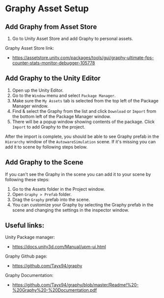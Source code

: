 # Graphy Asset Setup

## Add Graphy from Asset Store

1) Go to Unity Asset Store and add Graphy to personal assets.

Graphy Asset Store link:

- https://assetstore.unity.com/packages/tools/gui/graphy-ultimate-fps-counter-stats-monitor-debugger-105778

## Add Graphy to the Unity Editor

1) Open up the Unity Editor.
2) Go to the `Window` menu and select `Package Manager`.
3) Make sure the `My Assets` tab is selected from the top left of the Package Manager window.
4) Find & select the Graphy from the list and click `Download` or `Import` from the bottom left of the Package Manager
   window.
5) There will be a popup window showing contents of the package. Click `Import` to add Graphy to the project.

After the import is complete, you should be able to see Graphy prefab in the `Hierarchy` window of
the `AutowareSimulation` scene. If it's missing you can add it to scene by following steps below.

## Add Graphy to the Scene

If you can't see the Graphy in the scene you can add it to your scene by following these steps:

1) Go to the Assets folder in the Project window.
2) Open `Graphy > Prefab` folder.
3) Drag the `Graphy` prefab into the scene.
4) You can customize your Graphy by selecting the Graphy prefab in the scene and changing the settings in the inspector
   window.

## Useful links:

Unity Package manager:

- https://docs.unity3d.com/Manual/upm-ui.html

Graphy Github page:

- https://github.com/Tayx94/graphy

Graphy Documentation:

- https://github.com/Tayx94/graphy/blob/master/Readme!%20-%20Graphy%20-%20Documentation.pdf
